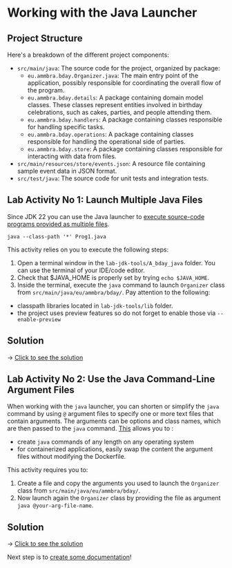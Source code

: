 # Working with the Java Launcher

## Project Structure

Here's a breakdown of the different project components:

* `src/main/java`: The source code for the project, organized by package:
    * `eu.ammbra.bday.Organizer.java`: The main entry point of the application, possibly responsible for coordinating the overall flow of the program.
    * `eu.ammbra.bday.details`: A package containing domain model classes. These classes represent entities involved in birthday celebrations, such as cakes, parties, and people attending them.
    * `eu.ammbra.bday.handlers`: A package containing classes responsible for handling specific tasks. 
    * `eu.ammbra.bday.operations`: A package containing classes responsible for handling the operational side of parties.
    * `eu.ammbra.bday.store`: A package containing classes responsible for interacting with data from files.
* `src/main/resources/store/events.json`: A resource file containing sample event data in JSON format.
* `src/test/java`: The source code for unit tests and integration tests.

## **Lab Activity No 1**:  Launch Multiple Java Files

Since JDK 22 you can use the Java launcher to [execute source-code programs provided as multiple files](https://docs.oracle.com/en/java/javase/23/docs/specs/man/java.html#using-source-file-mode-to-launch-source-code-programs).

```shell
java --class-path '*' Prog1.java
```
This activity relies on you to execute the following steps:

1. Open a terminal window in the `lab-jdk-tools/A_bday_java` folder. You can use the terminal of your IDE/code editor.
2. Check that $JAVA_HOME is properly set by trying `echo $JAVA_HOME`.
3. Inside the terminal, execute the `java` command to launch `Organizer` class from `src/main/java/eu/ammbra/bday/`.
Pay attention to the following:

* classpath libraries located in `lab-jdk-tools/lib` folder.
* the project uses preview features so do not forget to enable those via `--enable-preview`

## Solution

&rarr; [Click to see the solution](SOLUTION.md#lab-activity-no-1-launch-multiple-java-files)

## **Lab Activity No 2**: Use the Java Command-Line Argument Files

When working with the `java` launcher, you can shorten or simplify the `java` command by using `@` argument files to specify one or more text files that contain arguments.
The arguments can be options and class names, which are then passed to the `java` command. [This](https://docs.oracle.com/en/java/javase/23/docs/specs/man/java.html#java-command-line-argument-files) allows you to :

* create `java` commands of any length on any operating system
* for containerized applications, easily swap the content the argument files without modifying the Dockerfile.

This activity requires you to:

1. Create a file and copy the arguments you used to launch the `Organizer` class from `src/main/java/eu/ammbra/bday/`.
2. Now launch again the `Organizer` class by providing the file as argument `java @your-arg-file-name`.

## Solution

&rarr; [Click to see the solution](SOLUTION.md#lab-activity-no-2-use-the-java-command-line-argument-files)

Next step is to [create some documentation](../B_bday_javadoc/README.md)!


